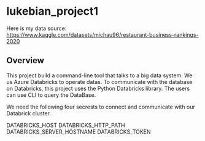 # lukebian_project1 

Here is my data source: https://www.kaggle.com/datasets/michau96/restaurant-business-rankings-2020

## Overview
This project build a command-line tool that talks to a big data system. We us Azure Databricks to operate datas. To communicate with the database on Databricks, this project uses the Python Databricks library. The users can use CLI to query the DataBase.

We need the following four secrests to connect and communicate with our Databrick cluster.

DATABRICKS_HOST
DATABRICKS_HTTP_PATH
DATABRICKS_SERVER_HOSTNAME
DATABRICKS_TOKEN
